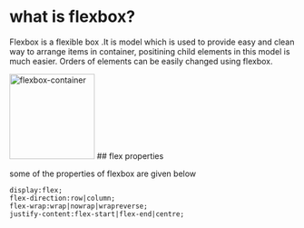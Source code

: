 # what is flexbox?
Flexbox is a flexible box .It is model which is used to provide easy and clean way to arrange items in container, positining child elements in this model is much easier.
Orders of elements can be easily changed using flexbox.

<img src="[image url](https://www.google.com/url?sa=i&url=https%3A%2F%2Fwww.telerik.com%2Fblogs%2Fgrid-flexbox-what-problems-they-solve&psig=AOvVaw1DWArGM12WEDYdv6sZOx_y&ust=1677685640944000&source=images&cd=vfe&ved=0CA0QjRxqFwoTCJCR7Y3KuP0CFQAAAAAdAAAAABAI)" alt="flexbox-container" title="flexbox-container" width="150"/>
## flex properties 

some of the properties of flexbox are given below
```
display:flex;
flex-direction:row|column;
flex-wrap:wrap|nowrap|wrapreverse;
justify-content:flex-start|flex-end|centre;

```
